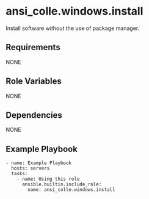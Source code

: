 ansi_colle.windows.install
=========

Install software without the use of package manager.

Requirements
------------

NONE

Role Variables
--------------

NONE

Dependencies
------------

NONE

Example Playbook
----------------

```
- name: Example Playbook
  hosts: servers
  tasks:
    - name: Using this role
      ansible.builtin.include_role:
        name: ansi_colle.windows.install
```
